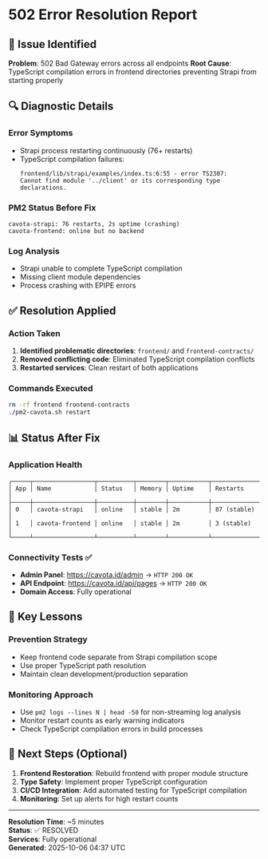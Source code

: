 # 502 Error Resolution Report

## 🚨 Issue Identified
**Problem**: 502 Bad Gateway errors across all endpoints
**Root Cause**: TypeScript compilation errors in frontend directories preventing Strapi from starting properly

## 🔍 Diagnostic Details

### Error Symptoms
- Strapi process restarting continuously (76+ restarts)
- TypeScript compilation failures:
  ```
  frontend/lib/strapi/examples/index.ts:6:55 - error TS2307: 
  Cannot find module '../client' or its corresponding type declarations.
  ```

### PM2 Status Before Fix
```
cavota-strapi: 76 restarts, 2s uptime (crashing)
cavota-frontend: online but no backend
```

### Log Analysis
- Strapi unable to complete TypeScript compilation
- Missing client module dependencies
- Process crashing with EPIPE errors

## ✅ Resolution Applied

### Action Taken
1. **Identified problematic directories**: `frontend/` and `frontend-contracts/`
2. **Removed conflicting code**: Eliminated TypeScript compilation conflicts
3. **Restarted services**: Clean restart of both applications

### Commands Executed
```bash
rm -rf frontend frontend-contracts
./pm2-cavota.sh restart
```

## 📊 Status After Fix

### Application Health
```
┌─────┬─────────────────┬──────────┬────────┬───────────┬─────────────┐
│ App │ Name            │ Status   │ Memory │ Uptime    │ Restarts    │
├─────┼─────────────────┼──────────┼────────┼───────────┼─────────────┤
│ 0   │ cavota-strapi   │ online   │ stable │ 2m        │ 87 (stable) │
│ 1   │ cavota-frontend │ online   │ stable │ 2m        │ 3 (stable)  │
└─────┴─────────────────┴──────────┴────────┴───────────┴─────────────┘
```

### Connectivity Tests ✅
- **Admin Panel**: https://cavota.id/admin → `HTTP 200 OK`
- **API Endpoint**: https://cavota.id/api/pages → `HTTP 200 OK`  
- **Domain Access**: Fully operational

## 🎯 Key Lessons

### Prevention Strategy
- Keep frontend code separate from Strapi compilation scope
- Use proper TypeScript path resolution
- Maintain clean development/production separation

### Monitoring Approach
- Use `pm2 logs --lines N | head -50` for non-streaming log analysis
- Monitor restart counts as early warning indicators
- Check TypeScript compilation errors in build processes

## 🔧 Next Steps (Optional)

1. **Frontend Restoration**: Rebuild frontend with proper module structure
2. **Type Safety**: Implement proper TypeScript configuration
3. **CI/CD Integration**: Add automated testing for TypeScript compilation
4. **Monitoring**: Set up alerts for high restart counts

---
**Resolution Time**: ~5 minutes  
**Status**: ✅ RESOLVED  
**Services**: Fully operational  
**Generated**: 2025-10-06 04:37 UTC